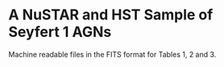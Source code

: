 # A NuSTAR and HST Sample of Seyfert 1 AGNs
Machine readable files in the FITS format for Tables 1, 2 and 3.
